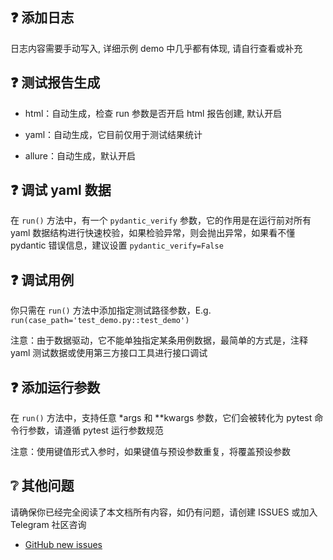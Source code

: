 ## ❓ 添加日志

日志内容需要手动写入, 详细示例 demo 中几乎都有体现, 请自行查看或补充

## ❓ 测试报告生成

- html：自动生成，检查 run 参数是否开启 html 报告创建, 默认开启

- yaml：自动生成，它目前仅用于测试结果统计

- allure：自动生成，默认开启

## ❓ 调试 yaml 数据

在 `run()` 方法中，有一个 `pydantic_verify` 参数，它的作用是在运行前对所有 yaml 数据结构进行快速校验，如果检验异常，则会抛出异常，如果看不懂
pydantic 错误信息，建议设置 `pydantic_verify=False`

## ❓ 调试用例

你只需在 `run()` 方法中添加指定测试路径参数，E.g. `run(case_path='test_demo.py::test_demo')`

注意：由于数据驱动，它不能单独指定某条用例数据，最简单的方式是，注释 yaml 测试数据或使用第三方接口工具进行接口调试

## ❓ 添加运行参数

在 `run()` 方法中，支持任意 *args 和 **kwargs 参数，它们会被转化为 pytest 命令行参数，请遵循 pytest 运行参数规范

注意：使用键值形式入参时，如果键值与预设参数重复，将覆盖预设参数

## ❔ 其他问题

请确保你已经完全阅读了本文档所有内容，如仍有问题，请创建 ISSUES 或加入 Telegram 社区咨询

- [GitHub new issues](https://github.com/wu-clan/httpfpt/issues)
